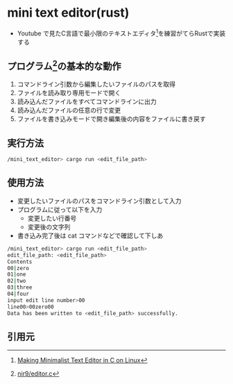 # mini text editor(rust)
* Youtube で見たC言語で最小限のテキストエディタ[^1]を練習がてらRustで実装する

## プログラム[^2]の基本的な動作
1. コマンドライン引数から編集したいファイルのパスを取得
2. ファイルを読み取り専用モードで開く
3. 読み込んだファイルをすべてコマンドラインに出力
4. 読み込んだファイルの任意の行で変更
5. ファイルを書き込みモードで開き編集後の内容をファイルに書き戻す

## 実行方法
```bash
/mini_text_editor> cargo run <edit_file_path>
```

## 使用方法
* 変更したいファイルのパスをコマンドライン引数として入力
* プログラムに従って以下を入力
    * 変更したい行番号
    * 変更後の文字列
* 書き込み完了後は cat コマンドなどで確認して下しあ
```bash
/mini_text_editor> cargo run <edit_file_path>
edit_file_path: <edit_file_path>
Contents
00|zero
01|one
02|two 
03|three
04|four
input edit line number>00
line00>00zero00
Data has been written to <edit_file_path> successfully.
```

## 引用元
[^1]: [Making Minimalist Text Editor in C on Linux](https://www.youtube.com/watch?v=gnvDPCXktWQ)
[^2]: [nir9/editor.c](https://gist.github.com/nir9/6398b692acbcd44a66141004b2882009)
